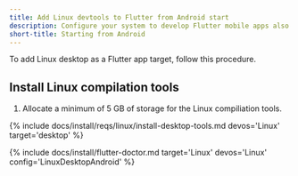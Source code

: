 ```yaml
---
title: Add Linux devtools to Flutter from Android start
description: Configure your system to develop Flutter mobile apps also on Linux.
short-title: Starting from Android
---
```


To add Linux desktop as a Flutter app target, follow this procedure.

## Install Linux compilation tools

1. Allocate a minimum of 5 GB of storage for the Linux compiliation tools.

{% include docs/install/reqs/linux/install-desktop-tools.md
devos='Linux' target='desktop' %}

{% include docs/install/flutter-doctor.md
   target='Linux'
   devos='Linux'
   config='LinuxDesktopAndroid' %}
